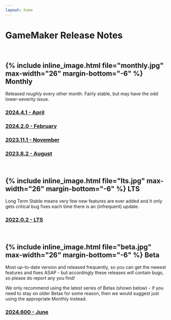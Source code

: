 ```yaml
---
layout: home
---
```

# GameMaker Release Notes

<br/>

## {% include inline_image.html file="monthly.jpg" max-width="26" margin-bottom="-6" %} Monthly

Released _roughly_ every other month. Fairly stable, but may have the odd lower-severity issue.

### [2024.4.1 - April](\release-notes\2024\4)
### [2024.2.0 - February](\release-notes\2024\2)
### [2023.11.1 - November](\release-notes\2023\11)
### [2023.8.2 - August](\release-notes\2023\8)

<br/>

## {% include inline_image.html file="lts.jpg" max-width="26" margin-bottom="-6" %} LTS

Long Term Stable means very few new features are ever added and it only gets critical bug fixes each time there is an (infrequent) update.

### [2022.0.2 - LTS](\release-notes\2022\0)

<br/>

## {% include inline_image.html file="beta.jpg" max-width="26" margin-bottom="-6" %} Beta

Most up-to-date version and released frequently, so you can get the newest features and fixes ASAP - but accordingly these releases _will_ contain bugs, so please do report any you find!

We only recommend using the latest series of Betas (shown below) - if you need to stay on older Betas for some reason, then we would suggest just using the appropriate Monthly instead.

### [2024.600 - June](\release-notes\2024\600)
